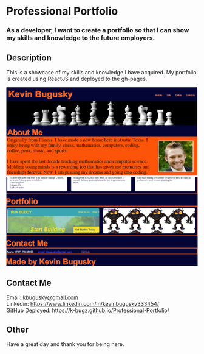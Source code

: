 # Professional Portfolio

### As a developer,  I want to create a portfolio so that I can show my skills and knowledge to the future employers. 

## Description

This is a showcase of my skills and knowledge I have acquired. My portfolio is created using ReactJS and deployed to the gh-pages.

![picture of deployed site](assets/images/rmIMG1.png)
![picture of deployed site](assets/images/rmIMG2.png)

<!-- Links to your social media accounts -->
## Contact Me
Email: kbugusky@gmail.com <br>
Linkedin: https://www.linkedin.com/in/kevinbugusky333454/ <br>
GitHub Deployed: https://k-bugz.github.io/Professional-Portfolio/

## Other 

Have a great day and thank you for being here. 
